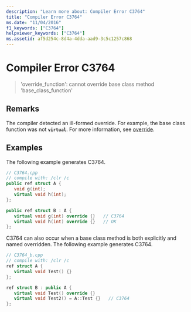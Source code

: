 ```yaml
---
description: "Learn more about: Compiler Error C3764"
title: "Compiler Error C3764"
ms.date: "11/04/2016"
f1_keywords: ["C3764"]
helpviewer_keywords: ["C3764"]
ms.assetid: af5d254c-8d4a-4dda-aad9-3c5c1257c868
---
```

# Compiler Error C3764

> 'override_function': cannot override base class method 'base_class_function'

## Remarks

The compiler detected an ill-formed override. For example, the base class function was not **`virtual`**. For more information, see [override](../../extensions/override-cpp-component-extensions.md).

## Examples

The following example generates C3764.

```cpp
// C3764.cpp
// compile with: /clr /c
public ref struct A {
   void g(int);
   virtual void h(int);
};

public ref struct B : A {
   virtual void g(int) override {}   // C3764
   virtual void h(int) override {}   // OK
};
```

C3764 can also occur when a base class method is both explicitly and named overridden. The following example generates C3764.

```cpp
// C3764_b.cpp
// compile with: /clr /c
ref struct A {
   virtual void Test() {}
};

ref struct B : public A {
   virtual void Test() override {}
   virtual void Test2() = A::Test {}   // C3764
};
```
